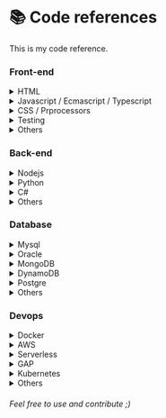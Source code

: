 # 📚 Code references
This is my code reference.

### Front-end
  
<details>
<summary>HTML</summary>

<!-- <!-- * [`View All`](/) --> Coming soon...
</details>

<details>
<summary>Javascript / Ecmascript / Typescript</summary>

* [`Angular`](/frontend/js/frameworks/angular)
<!-- * [`Design Patterns`](/)
* [`Snippets`](/)
* [`React`](/)
* [`Vue`](/)
* [`Typescript`](/)
* [`Libraries`](/frontend/js)
* [`Links`](/frontend/js) 
-->
</details>

<details>
<summary>CSS / Prprocessors</summary>

<!-- * [`View All`](/) --> Coming soon...
</details>  

<details>
  <summary>Testing</summary>

<!-- * [`View All`](/) --> Coming soon...
</details>  

<details>
  <summary>Others</summary>  

<!-- * [`View All`](/) --> Coming soon...
</details>  

### Back-end

<details>
<summary>Nodejs</summary>

<!-- * [`View All`](/) --> Coming soon...
</details>

<details>
<summary>Python</summary>

<!-- * [`View All`](/) --> Coming soon...
</details>

<details>
<summary>C#</summary>

<!-- * [`View All`](/) --> Coming soon...
</details>

<details>
<summary>Others</summary>

<!-- * [`View All`](/) --> Coming soon...
</details>

### Database

<details>
<summary>Mysql</summary>

<!-- * [`View All`](/) --> Coming soon...
</details>

<details>
<summary>Oracle</summary>

<!-- * [`View All`](/) --> Coming soon...
</details>

<details>
<summary>MongoDB</summary>

<!-- * [`View All`](/) --> Coming soon...
</details>

<details>
<summary>DynamoDB</summary>

<!-- * [`View All`](/) --> Coming soon...
</details>

<details>
<summary>Postgre</summary>

<!-- * [`View All`](/) --> Coming soon...
</details>

<details>
<summary>Others</summary>

<!-- * [`View All`](/) --> Coming soon...
</details>

### Devops

<details>
<summary>Docker</summary>

<!-- * [`View All`](/) --> Coming soon...
</details>

<details>
<summary>AWS</summary>

<!-- * [`View All`](/) --> Coming soon...
</details>

<details>
<summary>Serverless</summary>

<!-- * [`View All`](/) --> Coming soon...
</details>

<details>
<summary>GAP</summary>

<!-- * [`View All`](/) --> Coming soon...
</details>

<details>
<summary>Kubernetes</summary>

<!-- * [`View All`](/) --> Coming soon...
</details>

<details>
<summary>Others</summary>

<!-- * [`View All`](/) --> Coming soon...
</details>

###### Feel free to use and contribute ;)
